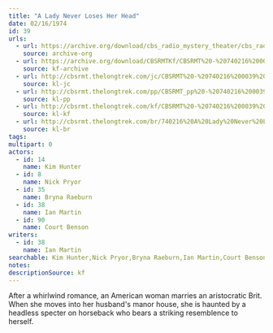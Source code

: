 ```yaml
---
title: "A Lady Never Loses Her Head"
date: 02/16/1974
id: 39
urls: 
  - url: https://archive.org/download/cbs_radio_mystery_theater/cbs_radio_mystery_theater-0001-0050.zip/cbs_radio_mystery_theater-0001-0050%2Fcbsrmt_0039_a_lady_never_loses_her_head.mp3
    source: archive-org
  - url: https://archive.org/download/CBSRMTKf/CBSRMT%20-%20740216%200039%20A%20Lady%20Never%20Loses%20Her%20Head_kf.mp3
    source: kf-archive
  - url: http://cbsrmt.thelongtrek.com/jc/CBSRMT%20-%20740216%200039%20A%20Lady%20Never%20Loses%20Her%20Head%20vbr%20bm2%20-end_jc.mp3
    source: kl-jc
  - url: http://cbsrmt.thelongtrek.com/pp/CBSRMT_pp%20-%20740216%200039%20A%20Lady%20Never%20Loses%20Her%20Head.mp3
    source: kl-pp
  - url: http://cbsrmt.thelongtrek.com/kf/CBSRMT%20-%20740216%200039%20A%20Lady%20Never%20Loses%20Her%20Head_kf.mp3
    source: kl-kf
  - url: http://cbsrmt.thelongtrek.com/br/740216%20A%20Lady%20Never%20Loses%20Her%20Head-WOR.mp3
    source: kl-br
tags: 
multipart: 0
actors:  
  - id: 14
    name: Kim Hunter  
  - id: 8
    name: Nick Pryor  
  - id: 35
    name: Bryna Raeburn  
  - id: 38
    name: Ian Martin  
  - id: 90
    name: Court Benson
writers:  
  - id: 38
    name: Ian Martin
searchable: Kim Hunter,Nick Pryor,Bryna Raeburn,Ian Martin,Court Benson Ian Martin
notes: 
descriptionSource: kf
---
```

After a whirlwind romance, an American woman marries an aristocratic Brit. When she moves into her husband's manor house, she is haunted by a headless specter on horseback who bears a striking resemblence to herself.